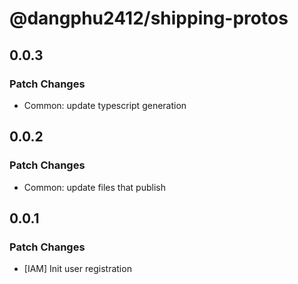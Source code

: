 # @dangphu2412/shipping-protos

## 0.0.3

### Patch Changes

- Common: update typescript generation

## 0.0.2

### Patch Changes

- Common: update files that publish

## 0.0.1

### Patch Changes

- [IAM] Init user registration
